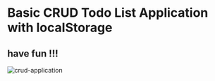 # Basic CRUD Todo List Application with localStorage
## have fun !!!

![crud-application](https://user-images.githubusercontent.com/58235609/189006553-40269dcf-2eb6-4315-b8ea-d17d523c5d99.jpg)
